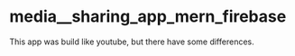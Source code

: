# media__sharing_app_mern_firebase
This app was build like youtube, but there have some differences.
